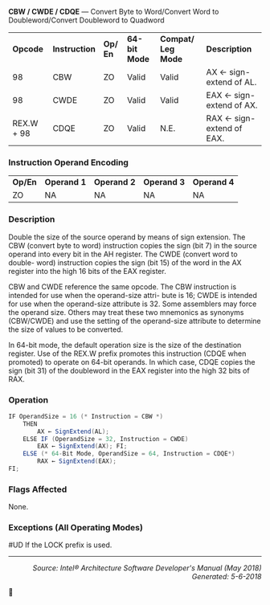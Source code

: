 <b>CBW / CWDE / CDQE</b> — Convert Byte to Word/Convert Word to Doubleword/Convert Doubleword to
Quadword
<table>
	<tr>
		<td><b>Opcode</b></td>
		<td><b>Instruction</b></td>
		<td><b>Op/ En</b></td>
		<td><b>64-bit Mode</b></td>
		<td><b>Compat/ Leg Mode</b></td>
		<td><b>Description</b></td>
	</tr>
	<tr>
		<td>98</td>
		<td>CBW</td>
		<td>ZO</td>
		<td>Valid</td>
		<td>Valid</td>
		<td>AX ← sign-extend of AL.</td>
	</tr>
	<tr>
		<td>98</td>
		<td>CWDE</td>
		<td>ZO</td>
		<td>Valid</td>
		<td>Valid</td>
		<td>EAX ← sign-extend of AX.</td>
	</tr>
	<tr>
		<td>REX.W + 98</td>
		<td>CDQE</td>
		<td>ZO</td>
		<td>Valid</td>
		<td>N.E.</td>
		<td>RAX ← sign-extend of EAX.</td>
	</tr>
</table>


### Instruction Operand Encoding
<table>
	<tr>
		<td><b>Op/En</b></td>
		<td><b>Operand 1</b></td>
		<td><b>Operand 2</b></td>
		<td><b>Operand 3</b></td>
		<td><b>Operand 4</b></td>
	</tr>
	<tr>
		<td>ZO</td>
		<td>NA</td>
		<td>NA</td>
		<td>NA</td>
		<td>NA</td>
	</tr>
</table>


### Description
Double the size of the source operand by means of sign extension. The CBW (convert byte to word) instruction
copies the sign (bit 7) in the source operand into every bit in the AH register. The CWDE (convert word to double-
word) instruction copies the sign (bit 15) of the word in the AX register into the high 16 bits of the EAX register.

CBW and CWDE reference the same opcode. The CBW instruction is intended for use when the operand-size attri-
bute is 16; CWDE is intended for use when the operand-size attribute is 32. Some assemblers may force the
operand size. Others may treat these two mnemonics as synonyms (CBW/CWDE) and use the setting of the
operand-size attribute to determine the size of values to be converted.

In 64-bit mode, the default operation size is the size of the destination register. Use of the REX.W prefix promotes
this instruction (CDQE when promoted) to operate on 64-bit operands. In which case, CDQE copies the sign (bit
31) of the doubleword in the EAX register into the high 32 bits of RAX.

### Operation

```java
IF OperandSize = 16 (* Instruction = CBW *)
    THEN 
        AX ← SignExtend(AL);
    ELSE IF (OperandSize = 32, Instruction = CWDE)
        EAX ← SignExtend(AX); FI;
    ELSE (* 64-Bit Mode, OperandSize = 64, Instruction = CDQE*)
        RAX ← SignExtend(EAX);
FI;
```
### Flags Affected

None.

### Exceptions (All Operating Modes)

<p>#UD
If the LOCK prefix is used.

 --- 
<p align="right"><i>Source: Intel® Architecture Software Developer's Manual (May 2018)<br>Generated: 5-6-2018</i></p>
